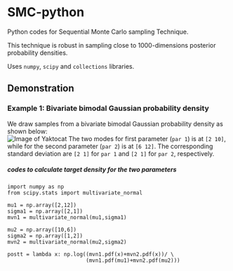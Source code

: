 # SMC-python
Python codes for Sequential Monte Carlo sampling Technique. 

This technique is robust in sampling close to 1000-dimensions posterior probability 
densities.

Uses `numpy`, `scipy` and `collections` libraries. 

## Demonstration 
### Example 1: Bivariate bimodal Gaussian probability density

We draw samples from a bivariate bimodal Gaussian probability density as shown below:   
![Image of Yaktocat](https://github.com/rishabhdutta/SMC-python/blob/master/figures/Figure_1.png)
The two modes for first parameter (`par 1`) is at `[2 10]`, while for the second
parameter (`par 2`) is at `[6 12]`. The corresponding standard deviation are 
`[2 1]` for `par 1` and `[2 1]` for `par 2`, respectively. 

##### codes to calculate target density for the two parameters
```
import numpy as np
from scipy.stats import multivariate_normal

mu1 = np.array([2,12])
sigma1 = np.array([2,1])
mvn1 = multivariate_normal(mu1,sigma1) 

mu2 = np.array([10,6])
sigma2 = np.array([1,2])
mvn2 = multivariate_normal(mu2,sigma2)

postt = lambda x: np.log((mvn1.pdf(x)+mvn2.pdf(x))/ \
                         (mvn1.pdf(mu1)+mvn2.pdf(mu2))) 
```
 